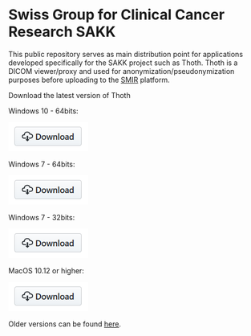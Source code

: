 # Swiss Group for Clinical Cancer Research SAKK

This public repository serves as main distribution point for applications developed specifically for the SAKK project such as Thoth. Thoth is a DICOM viewer/proxy and used for anonymization/pseudonymization purposes before uploading to the [SMIR](https://www.smir.ch) platform.

Download the latest version of Thoth

Windows 10 - 64bits:

[![download](https://github.com/IDSC-io/SAKK/blob/master/assets/github_download.png)](https://github.com/IDSC-io/sakk/releases/download/v0.0.15.16/ThothSAKK_Win10_0_0_15_16.zip)

Windows 7 - 64bits: 

[![download](https://github.com/IDSC-io/SAKK/blob/master/assets/github_download.png)](https://github.com/IDSC-io/sakk/releases/download/v0.0.15.16/ThothSAKK_Win7_0_0_15_16.zip)

Windows 7 - 32bits: 

[![download](https://github.com/IDSC-io/SAKK/blob/master/assets/github_download.png)](https://github.com/IDSC-io/sakk/releases/download/v0.0.15.16/ThothSAKK_Win7_32bits_0_0_15_16.zip)


MacOS 10.12 or higher: 

[![download](https://github.com/IDSC-io/SAKK/blob/master/assets/github_download.png)](https://github.com/IDSC-io/sakk/releases/download/v0.0.15.15/ThothSAKK_Mac_0_0_15_15.zip)


Older versions can be found [here](https://github.com/IDSC-io/SAKK/releases).
